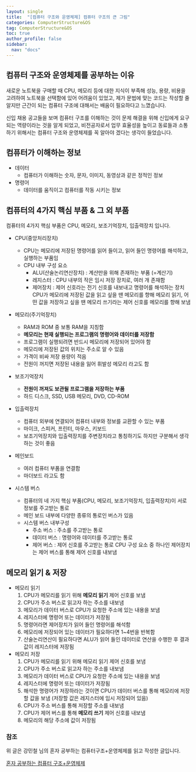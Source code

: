 ```yaml
---
layout: single
title:  "[컴퓨터 구조와 운영체제] 컴퓨터 구조의 큰 그림"
categories: ComputerStructure&OS
tag: ComputerStructure&OS
toc: true
author_profile: false
sidebar:
  nav: "docs"
---
```


## 컴퓨터 구조와 운영체제를 공부하는 이유

 새로운 노트북을 구매할 때 CPU, 메모리 등에 대한 지식이 부족해 성능, 용량, 비용을 고려하여 노트북을 선택함에 있어 어려움이 있었고, 제가 문법에 맞는 코드는 작성할 줄 알지만 근간이 되는 컴퓨터 구조에 대해서는 배움이 필요하다고 느꼈습니다.  

 신입 채용 공고들을 보며 컴퓨터 구조를 이해하는 것이 문제 해결을 위해 신입에게 요구되는 역량이라는 것을 알게 되었고, 비전공자로서 업무 효율성을 높이고 동료들과 소통하기 위해서는 컴퓨터 구조와 운영체제를 꼭 알아야 겠다는 생각이 들었습니다.

## 컴퓨터가 이해하는 정보

- 데이터
    - 컴퓨터가 이해하는 숫자, 문자, 이미지, 동영상과 같은 정적인 정보
- 명령어
    - 데이터를 움직이고 컴퓨터를 작동 시키는 정보
    

## 컴퓨터의 4가지 핵심 부품 & 그 외 부품

컴퓨터의 4가지 핵심 부품은 CPU, 메모리, 보조기억장치, 입출력장치 입니다.

- CPU(중앙처리장치)
    - CPU는 메모리에 저장된 명령어를 읽어 들이고, 읽어 들인 명령어를 해석하고, 실행하는 부품임
    - CPU 내부 구성 요소
        - ALU(산술논리연산장치) : 계산만을 위해 존재하는 부품 (=계산기)
        - 레지스터 : CPU 내부의 작은 임시 저장 장치로, 여러 개 존재함
        - 제어장치 : 제어 신호라는 전기 신호를 내보내고 명령어를 해석하는 장치
                    CPU가 메모리에 저장된 값을 읽고 싶을 땐 메모리를 향해 메모리 읽기, 어떤 값을 저장하고 싶을 땐 메모리 쓰기라는 제어 신호를 메모리를 향해 보냄
            
- 메모리(주기억장치)
    - RAM과 ROM 중 보통 RAM을 지칭함
    - **메모리는 현재 실행되는 프로그램의 명령어와 데이터를 저장함**
    - 프로그램이 실행되려면 반드시 메모리에 저장되어 있어야 함
    - 메모리에 저장된 값의 위치는 주소로 알 수 있음
    - 가격이 비싸 저장 용량이 적음
    - 전원이 꺼지면 저장된 내용을 잃어 휘발성 메모리 라고도 함
- 보조기억장치
    - **전원이 꺼져도 보관될 프로그램을 저장하는 부품**
    - 하드 디스크, SSD, USB 메모리, DVD, CD-ROM
- 입출력장치
    - 컴퓨터 외부에 연결되어 컴퓨터 내부와 정보를 교환할 수 있는 부품
    - 마이크, 스피커, 프린터, 마우스, 키보드
    - 보조기억장치와 입출력장치를 주변장치라고 통칭하기도 하지만 구분해서 생각하는 것이 좋음
- 메인보드
    - 여러 컴퓨터 부품을 연결함
    - 마더보드 라고도 함
- 시스템 버스
    - 컴퓨터의 네 가지 핵심 부품(CPU, 메모리, 보조기억장치, 입출력장치)이 서로 정보를 주고받는 통로
    - 메인 보드 내부에 다양한 종류의 통로인 버스가 있음
    - 시스템 버스 내부구성
        - 주소 버스 : 주소를 주고받는 통로
        - 데이터 버스 : 명령어와 데이터를 주고받는 통로
        - 제어 버스 : 제어 신호를 주고받는 통로
                      CPU 구성 요소 중 하나인 제어장치는 제어 버스를 통해 제어 신호를 내보냄
            

## 메모리 읽기 & 저장

- 메모리 읽기
    1. CPU가 메모리를 읽기 위해 **메모리 읽기** 제어 신호를 보냄 
    2. CPU가 주소 버스로 읽고자 하는 주소를 내보냄
    3. 메모리가 데이터 버스로 CPU가 요청한 주소에 있는 내용을 보냄
    4. 레지스터에 명령어 또는 데이터가 저장됨
    5. 명령어라면 제어장치가 읽어 들인 명령어를 해석함
    6. 메모리에 저장되어 있는 데이터가 필요하다면 1~4번을 반복함
    7. 산술논리연산이 필요하다면 ALU가 읽어 들인 데이터로 연산을 수행한 후 결과값이 레지스터에 저장됨
- 메모리 저장
    1. CPU가 메모리를 읽기 위해 메모리 읽기 제어 신호를 보냄 
    2. CPU가 주소 버스로 읽고자 하는 주소를 내보냄
    3. 메모리가 데이터 버스로 CPU가 요청한 주소에 있는 내용을 보냄
    4. 레지스터에 명령어 또는 데이터가 저장됨
    5. 해석한 명령어가 저장하라는 것이면 CPU가 데이터 버스를 통해 메모리에 저장할 값을 보냄 (저장할 값은 레지스터에 임시 저장되어 있음)
    6. CPU가 주소 버스를 통해 저장할 주소를 내보냄
    7. CPU가 제어 버스를 통해 **메모리 쓰기** 제어 신호를 내보냄
    8. 메모리의 해당 주소에 값이 저장됨

### 참조

위 글은 강민철 님의 혼자 공부하는 컴퓨터구조+운영체제를 읽고 작성한 글입니다. 

[혼자 공부하는 컴퓨터 구조+운영체제](https://search.shopping.naver.com/book/catalog/33824626625)
